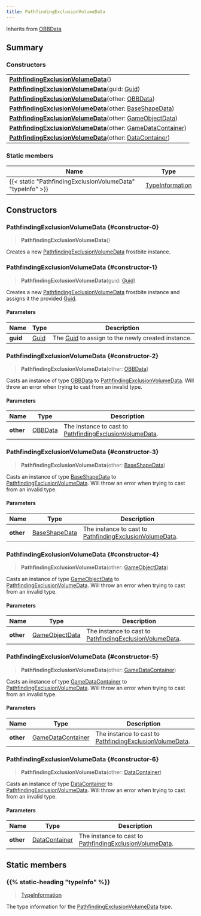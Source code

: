 ```yaml
---
title: PathfindingExclusionVolumeData
---
```


Inherits from 
[OBBData](/vext/ref/fb/obbdata)

## Summary
### Constructors
| |
| ----------- |
| **[PathfindingExclusionVolumeData](#constructor-0)**() |
| **[PathfindingExclusionVolumeData](#constructor-1)**(guid: [Guid](/vext/ref/shared/class/guid)) |
| **[PathfindingExclusionVolumeData](#constructor-2)**(other: [OBBData](/vext/ref/fb/obbdata)) |
| **[PathfindingExclusionVolumeData](#constructor-3)**(other: [BaseShapeData](/vext/ref/fb/baseshapedata)) |
| **[PathfindingExclusionVolumeData](#constructor-4)**(other: [GameObjectData](/vext/ref/fb/gameobjectdata)) |
| **[PathfindingExclusionVolumeData](#constructor-5)**(other: [GameDataContainer](/vext/ref/fb/gamedatacontainer)) |
| **[PathfindingExclusionVolumeData](#constructor-6)**(other: [DataContainer](/vext/ref/shared/class/datacontainer)) |

### Static members
| Name | Type |
| ---- | ---- |
| {{< static "PathfindingExclusionVolumeData" "typeInfo" >}} | [TypeInformation](/vext/ref/shared/class/typeinformation) |

## Constructors
### PathfindingExclusionVolumeData {#constructor-0}
> **PathfindingExclusionVolumeData**()

Creates a new [PathfindingExclusionVolumeData](/vext/ref/fb/pathfindingexclusionvolumedata) frostbite instance.

### PathfindingExclusionVolumeData {#constructor-1}
> **PathfindingExclusionVolumeData**(guid: [Guid](/vext/ref/shared/class/guid))

Creates a new [PathfindingExclusionVolumeData](/vext/ref/fb/pathfindingexclusionvolumedata) frostbite instance and assigns it the provided [Guid](/vext/ref/shared/class/guid).

#### Parameters
| Name | Type | Description |
| ---- | ---- | ----------- |
| **guid** | [Guid](/vext/ref/shared/class/guid) | The [Guid](/vext/ref/shared/class/guid) to assign to the newly created instance. |

### PathfindingExclusionVolumeData {#constructor-2}
> **PathfindingExclusionVolumeData**(other: [OBBData](/vext/ref/fb/obbdata))

Casts an instance of type [OBBData](/vext/ref/fb/obbdata) to [PathfindingExclusionVolumeData](/vext/ref/fb/pathfindingexclusionvolumedata). Will throw an error when trying to cast from an invalid type.

#### Parameters
| Name | Type | Description |
| ---- | ---- | ----------- |
| **other** | [OBBData](/vext/ref/fb/obbdata) | The instance to cast to [PathfindingExclusionVolumeData](/vext/ref/fb/pathfindingexclusionvolumedata). |

### PathfindingExclusionVolumeData {#constructor-3}
> **PathfindingExclusionVolumeData**(other: [BaseShapeData](/vext/ref/fb/baseshapedata))

Casts an instance of type [BaseShapeData](/vext/ref/fb/baseshapedata) to [PathfindingExclusionVolumeData](/vext/ref/fb/pathfindingexclusionvolumedata). Will throw an error when trying to cast from an invalid type.

#### Parameters
| Name | Type | Description |
| ---- | ---- | ----------- |
| **other** | [BaseShapeData](/vext/ref/fb/baseshapedata) | The instance to cast to [PathfindingExclusionVolumeData](/vext/ref/fb/pathfindingexclusionvolumedata). |

### PathfindingExclusionVolumeData {#constructor-4}
> **PathfindingExclusionVolumeData**(other: [GameObjectData](/vext/ref/fb/gameobjectdata))

Casts an instance of type [GameObjectData](/vext/ref/fb/gameobjectdata) to [PathfindingExclusionVolumeData](/vext/ref/fb/pathfindingexclusionvolumedata). Will throw an error when trying to cast from an invalid type.

#### Parameters
| Name | Type | Description |
| ---- | ---- | ----------- |
| **other** | [GameObjectData](/vext/ref/fb/gameobjectdata) | The instance to cast to [PathfindingExclusionVolumeData](/vext/ref/fb/pathfindingexclusionvolumedata). |

### PathfindingExclusionVolumeData {#constructor-5}
> **PathfindingExclusionVolumeData**(other: [GameDataContainer](/vext/ref/fb/gamedatacontainer))

Casts an instance of type [GameDataContainer](/vext/ref/fb/gamedatacontainer) to [PathfindingExclusionVolumeData](/vext/ref/fb/pathfindingexclusionvolumedata). Will throw an error when trying to cast from an invalid type.

#### Parameters
| Name | Type | Description |
| ---- | ---- | ----------- |
| **other** | [GameDataContainer](/vext/ref/fb/gamedatacontainer) | The instance to cast to [PathfindingExclusionVolumeData](/vext/ref/fb/pathfindingexclusionvolumedata). |

### PathfindingExclusionVolumeData {#constructor-6}
> **PathfindingExclusionVolumeData**(other: [DataContainer](/vext/ref/shared/class/datacontainer))

Casts an instance of type [DataContainer](/vext/ref/shared/class/datacontainer) to [PathfindingExclusionVolumeData](/vext/ref/fb/pathfindingexclusionvolumedata). Will throw an error when trying to cast from an invalid type.

#### Parameters
| Name | Type | Description |
| ---- | ---- | ----------- |
| **other** | [DataContainer](/vext/ref/shared/class/datacontainer) | The instance to cast to [PathfindingExclusionVolumeData](/vext/ref/fb/pathfindingexclusionvolumedata). |

## Static members
### {{% static-heading "typeInfo" %}}
> [TypeInformation](/vext/ref/shared/class/typeinformation)

The type information for the [PathfindingExclusionVolumeData](/vext/ref/fb/pathfindingexclusionvolumedata) type.

